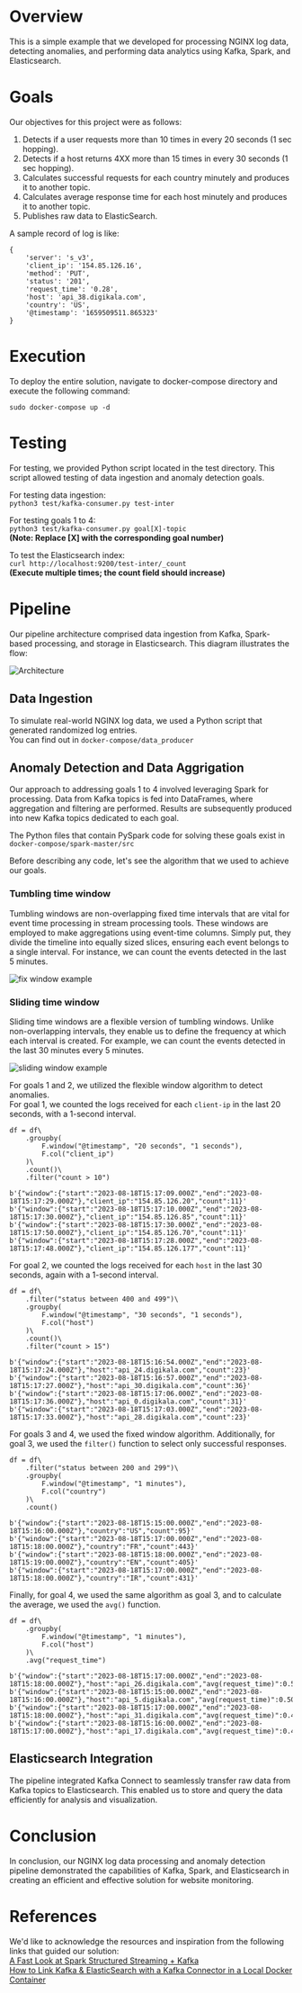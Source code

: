 # Overview
This is a simple example that we developed for processing NGINX log data, detecting anomalies, and performing data analytics using Kafka, Spark, and Elasticsearch.  

# Goals
Our objectives for this project were as follows:  
1. Detects if a user requests more than 10 times in every 20 seconds (1 sec hopping).
2. Detects if a host returns 4XX more than 15 times in every 30 seconds (1 sec hopping).
3. Calculates successful requests for each country minutely and produces it to another topic.
4. Calculates average response time for each host minutely and produces it to another topic.
5. Publishes raw data to ElasticSearch.

A sample record of log is like:  
```
{
    'server': 's_v3',
    'client_ip': '154.85.126.16',
    'method': 'PUT',
    'status': '201',
    'request_time': '0.28',
    'host': 'api_38.digikala.com',
    'country': 'US',
    '@timestamp': '1659509511.865323'
}
```

# Execution
To deploy the entire solution, navigate to docker-compose directory and execute the following command:  
```
sudo docker-compose up -d
```

# Testing
For testing, we provided Python script located in the test directory. This script allowed testing of data ingestion and anomaly detection goals.    

For testing data ingestion:  
```python3 test/kafka-consumer.py test-inter```  

For testing goals 1 to 4:  
```python3 test/kafka-consumer.py goal[X]-topic```  
**(Note: Replace [X] with the corresponding goal number)**  

To test the Elasticsearch index:  
```curl http://localhost:9200/test-inter/_count```  
**(Execute multiple times; the count field should increase)**  

# Pipeline
Our pipeline architecture comprised data ingestion from Kafka, Spark-based processing, and storage in Elasticsearch. This diagram illustrates the flow: 

![Architecture](/assets/diagram.png)

## Data Ingestion
To simulate real-world NGINX log data, we used a Python script that generated randomized log entries.  
You can find out in ```docker-compose/data_producer```

## Anomaly Detection and Data Aggrigation
Our approach to addressing goals 1 to 4 involved leveraging Spark for processing. Data from Kafka topics is fed into DataFrames, where aggregation and filtering are performed. Results are subsequently produced into new Kafka topics dedicated to each goal.   

The Python files that contain PySpark code for solving these goals exist in ```docker-compose/spark-master/src```  

Before describing any code, let's see the algorithm that we used to achieve our goals.  
### Tumbling time window
Tumbling windows are non-overlapping fixed time intervals that are vital for event time processing in stream processing tools. These windows are employed to make aggregations using event-time columns. Simply put, they divide the timeline into equally sized slices, ensuring each event belongs to a single interval. For instance, we can count the events detected in the last 5 minutes.  

![fix window example](/assets/fix-window.png)

### Sliding time window
Sliding time windows are a flexible version of tumbling windows. Unlike non-overlapping intervals, they enable us to define the frequency at which each interval is created. For example, we can count the events detected in the last 30 minutes every 5 minutes.    

![sliding window example](/assets/window-time.png)

For goals 1 and 2, we utilized the flexible window algorithm to detect anomalies.  
For goal 1, we counted the logs received for each ```client-ip``` in the last 20 seconds, with a 1-second interval.  
```
df = df\
    .groupby(
        F.window("@timestamp", "20 seconds", "1 seconds"),
        F.col("client_ip")
    )\
    .count()\
    .filter("count > 10")
```  
```
b'{"window":{"start":"2023-08-18T15:17:09.000Z","end":"2023-08-18T15:17:29.000Z"},"client_ip":"154.85.126.20","count":11}'
b'{"window":{"start":"2023-08-18T15:17:10.000Z","end":"2023-08-18T15:17:30.000Z"},"client_ip":"154.85.126.85","count":11}'
b'{"window":{"start":"2023-08-18T15:17:30.000Z","end":"2023-08-18T15:17:50.000Z"},"client_ip":"154.85.126.70","count":11}'
b'{"window":{"start":"2023-08-18T15:17:28.000Z","end":"2023-08-18T15:17:48.000Z"},"client_ip":"154.85.126.177","count":11}'
```

For goal 2, we counted the logs received for each ```host``` in the last 30 seconds, again with a 1-second interval.    
```
df = df\
    .filter("status between 400 and 499")\
    .groupby(
        F.window("@timestamp", "30 seconds", "1 seconds"),
        F.col("host")
    )\
    .count()\
    .filter("count > 15")
```  
```
b'{"window":{"start":"2023-08-18T15:16:54.000Z","end":"2023-08-18T15:17:24.000Z"},"host":"api_24.digikala.com","count":23}'
b'{"window":{"start":"2023-08-18T15:16:57.000Z","end":"2023-08-18T15:17:27.000Z"},"host":"api_30.digikala.com","count":36}'
b'{"window":{"start":"2023-08-18T15:17:06.000Z","end":"2023-08-18T15:17:36.000Z"},"host":"api_0.digikala.com","count":31}'
b'{"window":{"start":"2023-08-18T15:17:03.000Z","end":"2023-08-18T15:17:33.000Z"},"host":"api_28.digikala.com","count":23}'
```

For goals 3 and 4, we used the fixed window algorithm. Additionally, for goal 3, we used the ```filter()``` function to select only successful responses. 
```
df = df\
    .filter("status between 200 and 299")\
    .groupby(
        F.window("@timestamp", "1 minutes"),
        F.col("country")
    )\
    .count()
```  
```
b'{"window":{"start":"2023-08-18T15:15:00.000Z","end":"2023-08-18T15:16:00.000Z"},"country":"US","count":95}'
b'{"window":{"start":"2023-08-18T15:17:00.000Z","end":"2023-08-18T15:18:00.000Z"},"country":"FR","count":443}'
b'{"window":{"start":"2023-08-18T15:18:00.000Z","end":"2023-08-18T15:19:00.000Z"},"country":"EN","count":405}'
b'{"window":{"start":"2023-08-18T15:17:00.000Z","end":"2023-08-18T15:18:00.000Z"},"country":"IR","count":431}'
```

Finally, for goal 4, we used the same algorithm as goal 3, and to calculate the average, we used the ```avg()``` function.
```
df = df\
    .groupby(
        F.window("@timestamp", "1 minutes"),
        F.col("host")
    )\
    .avg("request_time")
```  
```
b'{"window":{"start":"2023-08-18T15:17:00.000Z","end":"2023-08-18T15:18:00.000Z"},"host":"api_26.digikala.com","avg(request_time)":0.5515789482742548}'
b'{"window":{"start":"2023-08-18T15:15:00.000Z","end":"2023-08-18T15:16:00.000Z"},"host":"api_5.digikala.com","avg(request_time)":0.5083333346475329}'
b'{"window":{"start":"2023-08-18T15:17:00.000Z","end":"2023-08-18T15:18:00.000Z"},"host":"api_31.digikala.com","avg(request_time)":0.4709278365270686}'
b'{"window":{"start":"2023-08-18T15:16:00.000Z","end":"2023-08-18T15:17:00.000Z"},"host":"api_17.digikala.com","avg(request_time)":0.4656310695069797}'
```

## Elasticsearch Integration
The pipeline integrated Kafka Connect to seamlessly transfer raw data from Kafka topics to Elasticsearch. This enabled us to store and query the data efficiently for analysis and visualization.   

# Conclusion
In conclusion, our NGINX log data processing and anomaly detection pipeline demonstrated the capabilities of Kafka, Spark, and Elasticsearch in creating an efficient and effective solution for website monitoring.

# References
We'd like to acknowledge the resources and inspiration from the following links that guided our solution:  
[A Fast Look at Spark Structured Streaming + Kafka](https://towardsdatascience.com/a-fast-look-at-spark-structured-streaming-kafka-f0ff64107325)  
[How to Link Kafka & ElasticSearch with a Kafka Connector in a Local Docker Container](https://medium.com/@jan_5421/how-to-add-an-elasticsearch-kafka-connector-to-a-local-docker-container-f495fe25ef72)
